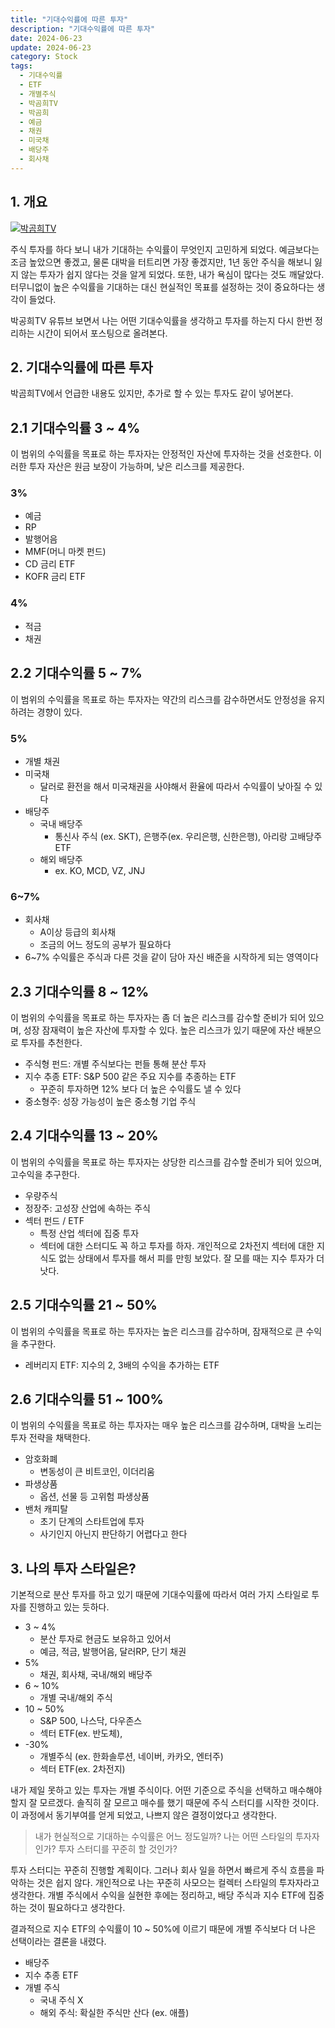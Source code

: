 ```yaml
---
title: "기대수익률에 따른 투자"
description: "기대수익률에 따른 투자"
date: 2024-06-23
update: 2024-06-23
category: Stock
tags:
  - 기대수익률
  - ETF
  - 개별주식
  - 박곰희TV
  - 박곰희
  - 예금
  - 채권
  - 미국채
  - 배당주
  - 회사채
---
```


## 1. 개요

[![박곰희TV](https://img.youtube.com/vi/J_ZIXpMo-B8/0.jpg)](https://www.youtube.com/watch?v=J_ZIXpMo-B8)


주식 투자를 하다 보니 내가 기대하는 수익률이 무엇인지 고민하게 되었다. 예금보다는 조금 높았으면 좋겠고, 물론 대박을 터트리면 가장 좋겠지만, 1년 동안 주식을 해보니 잃지 않는 투자가 쉽지 않다는 것을 알게 되었다. 또한, 내가 욕심이 많다는 것도 깨달았다. 터무니없이 높은 수익률을 기대하는 대신 현실적인 목표를 설정하는 것이 중요하다는 생각이 들었다.

박공희TV 유튜브 보면서 나는 어떤 기대수익률을 생각하고 투자를 하는지 다시 한번 정리하는 시간이 되어서 포스팅으로 올려본다.

## 2. 기대수익률에 따른 투자

박곰희TV에서 언급한 내용도 있지만, 추가로 할 수 있는 투자도 같이 넣어본다.

## 2.1 기대수익률 3 ~ 4%

이 범위의 수익률을 목표로 하는 투자자는 안정적인 자산에 투자하는 것을 선호한다. 이러한 투자 자산은 원금 보장이 가능하며, 낮은 리스크를 제공한다.

### 3%

- 예금
- RP
- 발행어음
- MMF(머니  마켓 펀드)
- CD 금리 ETF
- KOFR 금리 ETF

### 4%

- 적금
- 채권

## 2.2 기대수익률 5 ~ 7%

이 범위의 수익률을 목표로 하는 투자자는 약간의 리스크를 감수하면서도 안정성을 유지하려는 경향이 있다.

### 5%

- 개별 채권
- 미국채
  - 달러로 환전을 해서 미국채권을 사야해서 환율에 따라서 수익률이 낮아질 수 있다
- 배당주
  - 국내 배당주
    - 통신사 주식 (ex. SKT), 은행주(ex. 우리은행, 신한은행), 아리랑 고배당주 ETF
  - 해외 배당주
    - ex. KO, MCD, VZ, JNJ

### 6~7%

- 회사채
  - A이상 등급의 회사채
  - 조금의 어느 정도의 공부가 필요하다
- 6~7% 수익률은 주식과 다른 것을 같이 담아 자신 배준을 시작하게 되는 영역이다

## 2.3 기대수익률 8 ~ 12%

이 범위의 수익률을 목표로 하는 투자자는 좀 더 높은 리스크를 감수할 준비가 되어 있으며, 성장 잠재력이 높은 자산에 투자할 수 있다. 높은 리스크가 있기 때문에 자산 배분으로 투자를 추천한다.

- 주식형 펀드: 개별 주식보다는 펀들 통해 분산 투자
- 지수 추종 ETF: S&P 500 같은 주요 지수를 추종하는 ETF
  - 꾸준히 투자하면 12% 보다 더 높은 수익률도 낼 수 있다
- 중소형주: 성장 가능성이 높은 중소형 기업 주식

## 2.4 기대수익률 13 ~ 20%

이 범위의 수익률을 목표로 하는 투자자는 상당한 리스크를 감수할 준비가 되어 있으며, 고수익을 추구한다.

- 우량주식
- 정장주: 고성장 산업에 속하는 주식
- 섹터 펀드 / ETF
  - 특정 산업 섹터에 집중 투자
  - 섹터에 대한 스터디도 꼭 하고 투자를 하자. 개인적으로 2차전지 섹터에 대한 지식도 없는 상태에서 투자를 해서 피를 만힝 보았다. 잘 모를 때는 지수 투자가 더 낫다.

## 2.5 기대수익률 21 ~ 50%

이 범위의 수익률을 목표로 하는 투자자는 높은 리스크를 감수하며, 잠재적으로 큰 수익을 추구한다.

- 레버리지 ETF: 지수의 2, 3배의 수익을 추가하는 ETF

## 2.6 기대수익률 51 ~ 100%

이 범위의 수익률을 목표로 하는 투자자는 매우 높은 리스크를 감수하며, 대박을 노리는 투자 전략을 채택한다.

- 암호화폐
  - 변동성이 큰 비트코인, 이더리움
- 파생상품
  - 옵션, 선물 등 고위험 파생상품
- 밴처 캐피탈
  - 초기 단계의 스타트업에 투자
  - 사기인지 아닌지 판단하기 어렵다고 한다

## 3. 나의 투자 스타일은?

기본적으로 분산 투자를 하고 있기 때문에 기대수익률에 따라서 여러 가지 스타일로 투자를 진행하고 있는 듯하다.

- 3 ~ 4%
  - 분산 투자로 현금도 보유하고 있어서
  - 예금, 적금,  발행어음, 달러RP, 단기 채권
- 5%
  - 채권, 회사채, 국내/해외 배당주
- 6 ~ 10%
  - 개별 국내/해외 주식
- 10 ~ 50%
  - S&P 500, 나스닥, 다우존스
  - 섹터 ETF(ex. 반도체),
- -30%
  - 개별주식 (ex. 한화솔루션, 네이버, 카카오, 엔터주)
  - 섹터 ETF(ex. 2차전지)

내가 제일 못하고 있는 투자는 개별 주식이다. 어떤 기준으로 주식을 선택하고 매수해야 할지 잘 모르겠다. 솔직히 잘 모르고 매수를 했기 때문에 주식 스터디를 시작한 것이다. 이 과정에서 동기부여를 얻게 되었고, 나쁘지 않은 결정이었다고 생각한다.

> 내가 현실적으로 기대하는 수익률은 어느 정도일까? 나는 어떤 스타일의 투자자인가? 투자 스터디를 꾸준히 할 것인가?

투자 스터디는 꾸준히 진행할 계획이다. 그러나 회사 일을 하면서 빠르게 주식 흐름을 파악하는 것은 쉽지 않다. 개인적으로 나는 꾸준히 사모으는 컬렉터 스타일의 투자자라고 생각한다. 개별 주식에서 수익을 실현한 후에는 정리하고, 배당 주식과 지수 ETF에 집중하는 것이 필요하다고 생각한다.

결과적으로 지수 ETF의 수익률이 10 ~ 50%에 이르기 때문에 개별 주식보다 더 나은 선택이라는 결론을 내렸다.

- 배당주
- 지수 추종 ETF
- 개별 주식
  - 국내 주식 X
  - 해외 주식: 확실한 주식만 산다 (ex. 애플)
